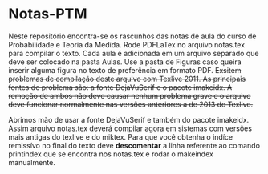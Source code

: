 Notas-PTM
=========

Neste repositório encontra-se os rascunhos das notas de aula do curso de Probabilidade e Teoria da Medida.
Rode PDFLaTex no arquivo notas.tex para compilar o texto. Cada aula é adicionada em um arquivo separado
que deve ser colocado na pasta Aulas. Use a pasta de Figuras caso queira inserir alguma figura no texto
de preferência em formato PDF. 
<strike>Exsitem problemas de compilação deste arquivo com Texlive 2011. As principais fontes de problema 
são: a fonte DejaVuSerif e o pacote imakeidx. A remoção de ambos não deve causar nenhum problema 
grave e o arquivo deve funcionar normalmente nas versões anteriores a de 2013 do Texlive.</strike>

Abrimos mão de usar a fonte DejaVuSerif e também do pacote imakeidx.
Assim arquivo notas.tex deverá compilar agora em sistemas com versões mais 
antigas do texlive e do miktex. Para que você obtenha o indíce remissívo 
no final do texto deve <b>descomentar</b> a linha referente ao comando printindex que se encontra
nos notas.tex e rodar o makeindex manualmente. 
